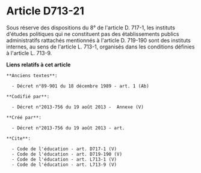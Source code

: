 # Article D713-21

Sous réserve des dispositions du 8° de l'article D. 717-1, les instituts d'études politiques qui ne constituent pas des
établissements publics administratifs rattachés mentionnés à l'article D. 719-190 sont des instituts internes, au sens de
l'article L. 713-1, organisés dans les conditions définies à l'article L. 713-9.

**Liens relatifs à cet article**

	**Anciens textes**:

	  - Décret n°89-901 du 18 décembre 1989 - art. 1 (Ab)

	**Codifié par**:

	  - Décret n°2013-756 du 19 août 2013 -  Annexe (V)

	**Créé par**:

	  - Décret n°2013-756 du 19 août 2013 - art.

	**Cite**:

	  - Code de l'éducation - art. D717-1 (V)
	  - Code de l'éducation - art. D719-190 (V)
	  - Code de l'éducation - art. L713-1 (V)
	  - Code de l'éducation - art. L713-9 (V)
